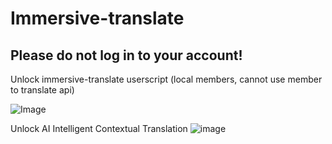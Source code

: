 # Immersive-translate

## Please do not log in to your account!

Unlock immersive-translate userscript (local members, cannot use member to translate api)

![ Image](https://github.com/user-attachments/assets/08d256a7-885c-4a76-81b6-59acc86a9784)

Unlock AI Intelligent Contextual Translation
![image](https://github.com/user-attachments/assets/2885eb4d-b775-4286-8511-b85570aa2be1)
